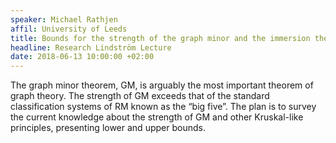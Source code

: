 ```yaml
---
speaker: Michael Rathjen
affil: University of Leeds
title: Bounds for the strength of the graph minor and the immersion theorem
headline: Research Lindström Lecture
date: 2018-06-13 10:00:00 +02:00
---
```

The graph minor theorem, GM, is arguably the most important theorem  of graph theory. The strength of GM exceeds that of the standard  classification systems of RM known as the “big five”. The plan is to  survey the current knowledge about the strength of GM and other  Kruskal-like principles, presenting lower and upper bounds.
